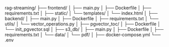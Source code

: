 rag-streaming/
├── frontend/
│   ├── main.py
│   ├── Dockerfile
│   ├── requirements.txt
│   ├── static/
│   └── templates/
│       └── index.html
│
├── backend/
│   ├── main.py
│   ├── Dockerfile
│   ├── requirements.txt
│   └── utils/
│       └── vector_operations.py
│
├── pgvector_toc/
│   ├── Dockerfile
│   └── init_pgvector.sql
│
├── s3_db/
│   ├── main.py
│   ├── Dockerfile
│   ├── requirements.txt
│   └── data/
│       └── pdf/
│
├── docker-compose.yml
└── .env
